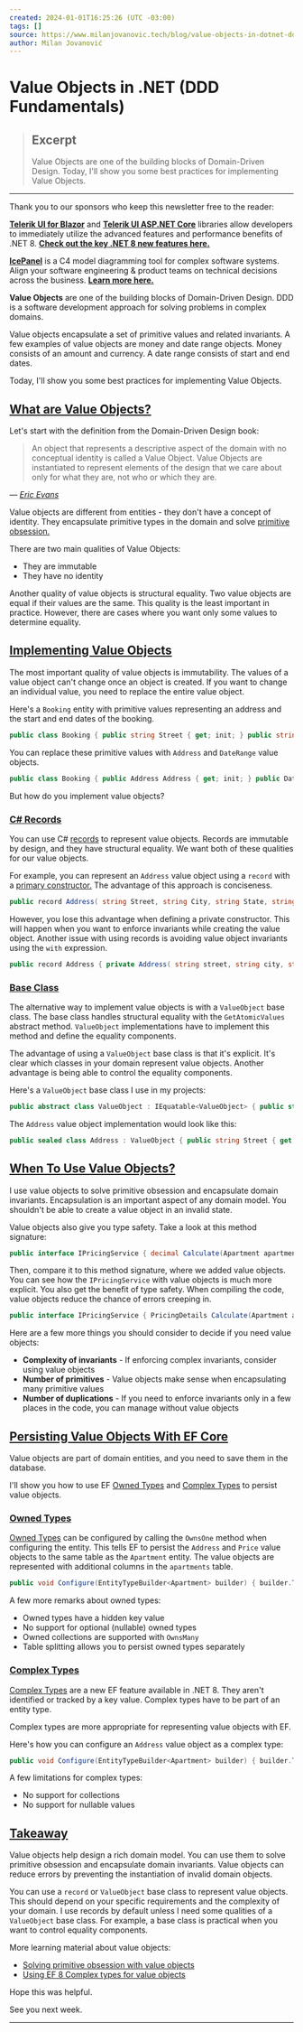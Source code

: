 ```yaml
---
created: 2024-01-01T16:25:26 (UTC -03:00)
tags: []
source: https://www.milanjovanovic.tech/blog/value-objects-in-dotnet-ddd-fundamentals?ref=dailydev
author: Milan Jovanović
---
```


# Value Objects in .NET (DDD Fundamentals)

> ## Excerpt
> Value Objects are one of the building blocks of Domain-Driven Design. Today, I'll show you some best practices for implementing Value Objects.

---
Thank you to our sponsors who keep this newsletter free to the reader:

[**Telerik UI for Blazor**](https://www.telerik.com/blogs/net-8-support-aspnet-core-blazor?utm_medium=cpm&utm_source=milanjovanovic&utm_campaign=blazor-general-awareness) and [**Telerik UI ASP.NET Core**](https://www.telerik.com/blogs/net-8-support-aspnet-core-blazor?utm_medium=cpm&utm_source=milanjovanovic&utm_campaign=blazor-general-awareness) libraries allow developers to immediately utilize the advanced features and performance benefits of .NET 8. [**Check out the key .NET 8 new features here.**](https://www.telerik.com/blogs/net-8-support-aspnet-core-blazor?utm_medium=cpm&utm_source=milanjovanovic&utm_campaign=blazor-general-awareness)

[**IcePanel**](https://u.icepanel.io/1eec0e6f) is a C4 model diagramming tool for complex software systems. Align your software engineering & product teams on technical decisions across the business. [**Learn more here.**](https://u.icepanel.io/1eec0e6f)

**Value Objects** are one of the building blocks of Domain-Driven Design. DDD is a software development approach for solving problems in complex domains.

Value objects encapsulate a set of primitive values and related invariants. A few examples of value objects are money and date range objects. Money consists of an amount and currency. A date range consists of start and end dates.

Today, I'll show you some best practices for implementing Value Objects.

## [What are Value Objects?](https://www.milanjovanovic.tech/blog/value-objects-in-dotnet-ddd-fundamentals?ref=dailydev#what-are-value-objects)

Let's start with the definition from the Domain-Driven Design book:

> An object that represents a descriptive aspect of the domain with no conceptual identity is called a Value Object. Value Objects are instantiated to represent elements of the design that we care about only for what they are, not who or which they are.

_— [Eric Evans](http://www.amazon.com/Domain-Driven-Design-Tackling-Complexity-Software/dp/0321125215)_

Value objects are different from entities - they don't have a concept of identity. They encapsulate primitive types in the domain and solve [primitive obsession.](https://refactoring.guru/smells/primitive-obsession)

There are two main qualities of Value Objects:

-   They are immutable
-   They have no identity

Another quality of value objects is structural equality. Two value objects are equal if their values are the same. This quality is the least important in practice. However, there are cases where you want only some values to determine equality.

## [Implementing Value Objects](https://www.milanjovanovic.tech/blog/value-objects-in-dotnet-ddd-fundamentals?ref=dailydev#implementing-value-objects)

The most important quality of value objects is immutability. The values of a value object can't change once an object is created. If you want to change an individual value, you need to replace the entire value object.

Here's a `Booking` entity with primitive values representing an address and the start and end dates of the booking.

```csharp
public class Booking { public string Street { get; init; } public string City { get; init; } public string State { get; init; } public string Country { get; init; } public string ZipCode { get; init; } public DateOnly StartDate { get; init; } public DateOnly EndDate { get; init; } }
```

You can replace these primitive values with `Address` and `DateRange` value objects.

```csharp
public class Booking { public Address Address { get; init; } public DateRange Period { get; init; } }
```

But how do you implement value objects?

### [C# Records](https://www.milanjovanovic.tech/blog/value-objects-in-dotnet-ddd-fundamentals?ref=dailydev#c-records)

You can use C# [records](https://www.milanjovanovic.tech/blog/records-anonymous-types-non-destructive-mutation) to represent value objects. Records are immutable by design, and they have structural equality. We want both of these qualities for our value objects.

For example, you can represent an `Address` value object using a `record` with a [primary constructor.](https://learn.microsoft.com/en-us/dotnet/csharp/programming-guide/classes-and-structs/instance-constructors#primary-constructors) The advantage of this approach is conciseness.

```csharp
public record Address( string Street, string City, string State, string Country, string ZipCode);
```

However, you lose this advantage when defining a private constructor. This will happen when you want to enforce invariants while creating the value object. Another issue with using records is avoiding value object invariants using the `with` expression.

```csharp
public record Address { private Address( string street, string city, string state, string country, string zipCode) { Street = street; City = city; State = state; Country = country; ZipCode = zipCode; } public string Street { get; init; } public string City { get; init; } public string State { get; init; } public string Country { get; init; } public string ZipCode { get; init; } public static Result<Address> Create( string street, string city, string state, string country, string zipCode) { // Check if the address is valid return new Address(street, city, state, country, zipCode); } }
```

### [Base Class](https://www.milanjovanovic.tech/blog/value-objects-in-dotnet-ddd-fundamentals?ref=dailydev#base-class)

The alternative way to implement value objects is with a `ValueObject` base class. The base class handles structural equality with the `GetAtomicValues` abstract method. `ValueObject` implementations have to implement this method and define the equality components.

The advantage of using a `ValueObject` base class is that it's explicit. It's clear which classes in your domain represent value objects. Another advantage is being able to control the equality components.

Here's a `ValueObject` base class I use in my projects:

```csharp
public abstract class ValueObject : IEquatable<ValueObject> { public static bool operator ==(ValueObject? a, ValueObject? b) { if (a is null && b is null) { return true; } if (a is null || b is null) { return false; } return a.Equals(b); } public static bool operator !=(ValueObject? a, ValueObject? b) => !(a == b); public virtual bool Equals(ValueObject? other) => other is not null && ValuesAreEqual(other); public override bool Equals(object? obj) => obj is ValueObject valueObject && ValuesAreEqual(valueObject); public override int GetHashCode() => GetAtomicValues().Aggregate( default(int), (hashcode, value) => HashCode.Combine(hashcode, value.GetHashCode())); protected abstract IEnumerable<object> GetAtomicValues(); private bool ValuesAreEqual(ValueObject valueObject) => GetAtomicValues().SequenceEqual(valueObject.GetAtomicValues()); }
```

The `Address` value object implementation would look like this:

```csharp
public sealed class Address : ValueObject { public string Street { get; init; } public string City { get; init; } public string State { get; init; } public string Country { get; init; } public string ZipCode { get; init; } protected override IEnumerable<object> GetAtomicValues() { yield return Street; yield return City; yield return State; yield return Country; yield return ZipCode; } }
```

## [When To Use Value Objects?](https://www.milanjovanovic.tech/blog/value-objects-in-dotnet-ddd-fundamentals?ref=dailydev#when-to-use-value-objects)

I use value objects to solve primitive obsession and encapsulate domain invariants. Encapsulation is an important aspect of any domain model. You shouldn't be able to create a value object in an invalid state.

Value objects also give you type safety. Take a look at this method signature:

```csharp
public interface IPricingService { decimal Calculate(Apartment apartment, DateOnly start, DateOnly end); }
```

Then, compare it to this method signature, where we added value objects. You can see how the `IPricingService` with value objects is much more explicit. You also get the benefit of type safety. When compiling the code, value objects reduce the chance of errors creeping in.

```csharp
public interface IPricingService { PricingDetails Calculate(Apartment apartment, DateRange period); }
```

Here are a few more things you should consider to decide if you need value objects:

-   **Complexity of invariants** - If enforcing complex invariants, consider using value objects
-   **Number of primitives** - Value objects make sense when encapsulating many primitive values
-   **Number of duplications** - If you need to enforce invariants only in a few places in the code, you can manage without value objects

## [Persisting Value Objects With EF Core](https://www.milanjovanovic.tech/blog/value-objects-in-dotnet-ddd-fundamentals?ref=dailydev#persisting-value-objects-with-ef-core)

Value objects are part of domain entities, and you need to save them in the database.

I'll show you how to use EF [Owned Types](https://learn.microsoft.com/en-us/ef/core/modeling/owned-entities) and [Complex Types](https://devblogs.microsoft.com/dotnet/announcing-ef8-rc1/#complex-types-as-value-objects) to persist value objects.

### [Owned Types](https://www.milanjovanovic.tech/blog/value-objects-in-dotnet-ddd-fundamentals?ref=dailydev#owned-types)

[Owned Types](https://learn.microsoft.com/en-us/ef/core/modeling/owned-entities) can be configured by calling the `OwnsOne` method when configuring the entity. This tells EF to persist the `Address` and `Price` value objects to the same table as the `Apartment` entity. The value objects are represented with additional columns in the `apartments` table.

```csharp
public void Configure(EntityTypeBuilder<Apartment> builder) { builder.ToTable("apartments"); builder.OwnsOne(property => property.Address); builder.OwnsOne(property => property.Price, priceBuilder => { priceBuilder.Property(money => money.Currency) .HasConversion( currency => currency.Code, code => Currency.FromCode(code)); }); }
```

A few more remarks about owned types:

-   Owned types have a hidden key value
-   No support for optional (nullable) owned types
-   Owned collections are supported with `OwnsMany`
-   Table splitting allows you to persist owned types separately

### [Complex Types](https://www.milanjovanovic.tech/blog/value-objects-in-dotnet-ddd-fundamentals?ref=dailydev#complex-types)

[Complex Types](https://devblogs.microsoft.com/dotnet/announcing-ef8-rc1/#complex-types-as-value-objects) are a new EF feature available in .NET 8. They aren't identified or tracked by a key value. Complex types have to be part of an entity type.

Complex types are more appropriate for representing value objects with EF.

Here's how you can configure an `Address` value object as a complex type:

```csharp
public void Configure(EntityTypeBuilder<Apartment> builder) { builder.ToTable("apartments"); builder.ComplexProperty(property => property.Address); }
```

A few limitations for complex types:

-   No support for collections
-   No support for nullable values

## [Takeaway](https://www.milanjovanovic.tech/blog/value-objects-in-dotnet-ddd-fundamentals?ref=dailydev#takeaway)

Value objects help design a rich domain model. You can use them to solve primitive obsession and encapsulate domain invariants. Value objects can reduce errors by preventing the instantiation of invalid domain objects.

You can use a `record` or `ValueObject` base class to represent value objects. This should depend on your specific requirements and the complexity of your domain. I use records by default unless I need some qualities of a `ValueObject` base class. For example, a base class is practical when you want to control equality components.

More learning material about value objects:

-   [Solving primitive obsession with value objects](https://youtu.be/P5CRea21R2E)
-   [Using EF 8 Complex types for value objects](https://youtu.be/LhCD5CUSP6g)

Hope this was helpful.

See you next week.

___
